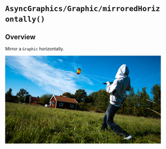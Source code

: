 # ``AsyncGraphics/Graphic/mirroredHorizontally()``

## Overview

Mirror a ``Graphic`` horizontally.

![Horizontal Mirror](https://github.com/heestand-xyz/AsyncGraphics-Docs/blob/main/Images/Effects/Mirror-Horizontal.png?raw=true)
 
